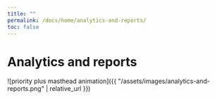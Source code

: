 ```yaml
---
title: ""
permalink: /docs/home/analytics-and-reports/
toc: false
---
```


# Analytics and reports

![priority plus masthead animation]({{ "/assets/images/analytics-and-reports.png" | relative_url }})

